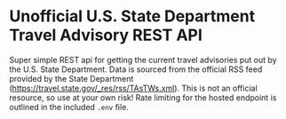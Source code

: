 # Unofficial U.S. State Department Travel Advisory REST API
Super simple REST api for getting the current travel advisories put out by the U.S. State Department.
Data is sourced from the official RSS feed provided by the State Department (https://travel.state.gov/_res/rss/TAsTWs.xml).
This is not an official resource, so use at your own risk! Rate limiting for the hosted endpoint is outlined in the included
`.env` file.